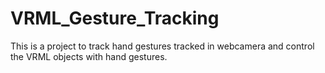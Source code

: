 # VRML_Gesture_Tracking

This is a project to track hand gestures tracked in webcamera and control the VRML objects with hand gestures.
